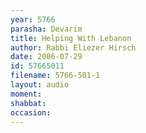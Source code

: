 ```yaml
---
year: 5766
parasha: Devarim
title: Helping With Lebanon
author: Rabbi Eliezer Hirsch
date: 2006-07-29
id: 57665011
filename: 5766-501-1
layout: audio
moment: 
shabbat: 
occasion: 
---
```

